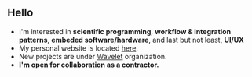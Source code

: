 ## Hello

- I'm interested in __scientific programming__, __workflow & integration patterns__, __embeded software/hardware__, and last but not least, __UI/UX__
- My personal website is located [here](https://www.wavelet.space/vault/).
- New projects are under [Wavelet](https://github.com/wavelet-space) organization.
- **I'm open for collaboration as a contractor.**
